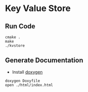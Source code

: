 # Key Value Store

## Run Code

```
cmake .
make
./kvstore
```

## Generate Documentation

- Install [doxygen](https://doxygen.nl/download.html)

```
doxygen Doxyfile
open ./html/index.html
```